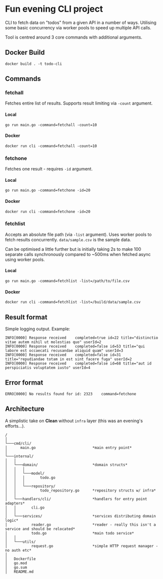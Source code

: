 # Fun evening CLI project
CLI to fetch data on "todos" from a given API in a number of ways. Utilising some basic concurrency via worker pools to speed up multiple API calls.

Tool is centred around 3 core commands with additional arguments.

## Docker Build
```
docker build . -t todo-cli
```

## Commands
### fetchall
Fetches entire list of results. Supports result limiting via `-count` argument.

#### Local
```
go run main.go -command=fetchall -count=10
```

#### Docker
```
docker run cli -command=fetchall -count=10
```

### fetchone
Fetches one result - requires `-id` argument.
#### Local
```
go run main.go -command=fetchone -id=20
```

#### Docker
```
docker run cli -command=fetchone -id=20
```

### fetchlist
Accepts an absolute file path (via `-list` argument). Uses worker pools to fetch results concurrently. `data/sample.csv` is the sample data.

Can be optimised a little further but is initially taking 2s to make 100 separate calls synchronously compared to ~500ms when fetched async using worker pools.
#### Local
```
go run main.go -command=fetchlist -list=/path/to/file.csv
```
#### Docker
```
docker run cli -command=fetchlist -list=/build/data/sample.csv
```

## Result format
Simple logging output. Example:
```
INFO[0000] Response received    completed=true id=22 title="distinctio vitae autem nihil ut molestias quo" userId=2
INFO[0000] Response received    completed=false id=53 title="qui labore est occaecati recusandae aliquid quam" userId=3
INFO[0000] Response received    completed=false id=31 title="repudiandae totam in est sint facere fuga" userId=2
INFO[0000] Response received    completed=false id=68 title="aut id perspiciatis voluptatem iusto" userId=4
```

## Error format
```
ERRO[0000] No results found for id: 2323    command=fetchone
```

## Architecture
A simplistic take on **Clean** without `infra` layer (this was an evening's efforts...).

```
/
│
└───cmd/cli/
│      main.go                          *main entry point*
│   
└───internal/
│   │   
│   └───domain/                         *domain structs*
│   │   │
│   │   └───model/
│   │   │       todo.go                 
│   │   │        
│   │   └───repository/
│   │           todo_repository.go      *repository structs w/ infra*
│   │          
│   └───handlers/cli/                   *handlers for entry point adapters*
│   │       cli.go                      
│   │     
│   └───services/                       *services distributing domain logic*
│           reader.go                   *reader - really this isn't a service and should be relocated*
│           todo.go                     *main todo service*
│   │         
│   └───utils/                       
│           request.go                  *simple HTTP request manager - no auth etc*
│   
│   Dockerfile
│   go.mod
│   go.sum
│   README.md
```